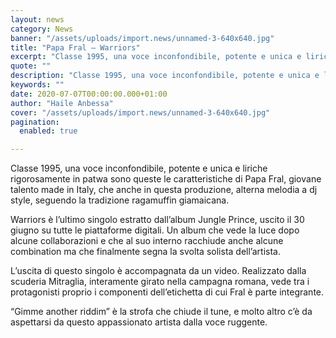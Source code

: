 ```yaml
---
layout: news
category: News
banner: "/assets/uploads/import.news/unnamed-3-640x640.jpg"
title: "Papa Fral – Warriors"
excerpt: "Classe 1995, una voce inconfondibile, potente e unica e liriche rigorosamente in patwa sono queste le caratteristiche di Papa Fral, giovane talento made in Italy, che anche in questa produzione, alterna melodia a dj style, seguendo la tradizione ragamuffin giamaicana. Warriors è l’ultimo singolo estratto dall’album Jungle Prince, uscito il 30 giugno su tutte le [&hellip"
quote: ""
description: "Classe 1995, una voce inconfondibile, potente e unica e liriche rigorosamente in patwa sono queste le caratteristiche di Papa Fral, giovane talento made in Italy, che anche in questa produzione, alterna melodia a dj style, seguendo la tradizione ragamuffin giamaicana. Warriors è l’ultimo singolo estratto dall’album Jungle Prince, uscito il 30 giugno su tutte le [&hellip"
keywords: ""
date: 2020-07-07T00:00:00.000+01:00
author: "Haile Anbessa"
cover: "/assets/uploads/import.news/unnamed-3-640x640.jpg"
pagination:
  enabled: true

---
```


Classe 1995, una voce inconfondibile, potente e unica e liriche rigorosamente in patwa sono queste le caratteristiche di Papa Fral, giovane talento made in Italy, che anche in questa produzione, alterna melodia a dj style, seguendo la tradizione ragamuffin giamaicana.

Warriors è l’ultimo singolo estratto dall’album Jungle Prince, uscito il 30 giugno su tutte le piattaforme digitali. Un album che vede la luce dopo alcune collaborazioni e che al suo interno racchiude anche alcune combination ma che finalmente segna la svolta solista dell’artista.

L’uscita di questo singolo è accompagnata da un video. Realizzato dalla scuderia Mitraglia, interamente girato nella campagna romana, vede tra i protagonisti proprio i componenti dell’etichetta di cui Fral è parte integrante.

“Gimme another riddim” è la strofa che chiude il tune, e molto altro c’è da aspettarsi da questo appassionato artista dalla voce ruggente.
